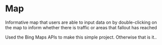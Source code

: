 # Map
Informative map that users are able to input data on by double-clicking on the map to inform whether there is traffic or areas that fallout has reached

Used the Bing Maps APIs to make this simple project. Otherwise that is it..

